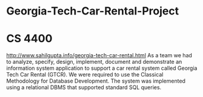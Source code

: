 # Georgia-Tech-Car-Rental-Project
# CS 4400
http://www.sahilgupta.info/georgia-tech-car-rental.html
As a team we had to analyze, specify, design, implement, document and demonstrate an information system application to support a car rental system called Georgia Tech Car Rental (GTCR). We were required to use the Classical Methodology for Database Development. The system was implemented using a relational DBMS that supported standard SQL queries.
